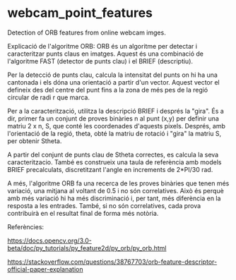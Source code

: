 # webcam_point_features
Detection of ORB features from online webcam imges.

Explicació de l'algoritme ORB:
ORB és un algoritme per detectar i caracteritzar punts claus en imatges. Aquest és una combinació de l'algoritme FAST (detector de punts clau) i el BRIEF (descriptiu).

Per la detecció de punts clau, calcula la intensitat del punts on hi ha una cantonada i els dóna una orientació a partir d'un vector. Aquest vector el defineix des del centre del punt fins a la zona de més pes de la regió circular de radi r que marca.

Per a la caracterització, utilitza la descripció BRIEF i després la "gira". És a dir, primer fa un conjunt de proves binàries n al punt (x,y) per definir una matriu 2 x n, S, que conté les coordenades d'aquests pixels. Després, amb l'orientació de la regió, theta, obté la matriu de rotació i "gira" la matriu S, per obtenir Stheta. 

A partir del conjunt de punts clau de Stheta correctes, es calcula la seva caracteritzacio. També es construeix una taula de referència amb models BRIEF precalculats, discretitzant l'angle en increments de 2*PI/30 rad.

A més, l'algoritme ORB fa una recerca de les proves binàries que tenen més variació, una mitjana al voltant de 0.5 i no són correlatives. Això és perquè amb més variació hi ha més discriminació i, per tant, més diferència en la resposta a les entrades. També, si no són correlatives, cada prova contribuirà en el resultat final de forma més notòria.

Referències:

https://docs.opencv.org/3.0-beta/doc/py_tutorials/py_feature2d/py_orb/py_orb.html

https://stackoverflow.com/questions/38767703/orb-feature-descriptor-official-paper-explanation

